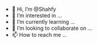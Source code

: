 - 👋 Hi, I’m @Shahfy
- 👀 I’m interested in ...
- 🌱 I’m currently learning ...
- 💞️ I’m looking to collaborate on ...
- 📫 How to reach me ...

<!---
Shahfy/Shahfy is a ✨ special ✨ repository because its `README.md` (this file) appears on your GitHub profile.
You can click the Preview link to take a look at your changes.
--->
